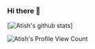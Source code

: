 ### Hi there 👋

[![Atish's github stats](https://github-readme-stats.vercel.app/api?username=aetiss&show_icons=true&theme=radical)]

![Atish's Profile View Count](https://komarev.com/ghpvc/?username=aetiss)

<!--
**aetiss/aetiss** is a ✨ _special_ ✨ repository because its `README.md` (this file) appears on your GitHub profile.

Here are some ideas to get you started:

- 🔭 I’m currently working on ...
- 🌱 I’m currently learning ...
- 👯 I’m looking to collaborate on ...
- 🤔 I’m looking for help with ...
- 💬 Ask me about ...
- 📫 How to reach me: ...
- 😄 Pronouns: ...
- ⚡ Fun fact: ...
-->

